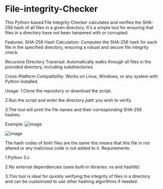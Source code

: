# File-integrity-Checker
This Python-based File Integrity Checker calculates and verifies the SHA-256 hash of all files in a given directory. It's a simple tool for ensuring that files in a directory have not been tampered with or corrupted.

Features:
SHA-256 Hash Calculation: Computes the SHA-256 hash for each file in the specified directory, ensuring a robust and secure file integrity check.

Recursive Directory Traversal: Automatically walks through all files in the provided directory, including subdirectories.

Cross-Platform Compatibility: Works on Linux, Windows, or any system with Python installed.

Usage:
1.Clone the repository or download the script.

2.Run the script and enter the directory path you wish to verify.

3.The tool will print the file names and their corresponding SHA-256 hashes.

Example:
![image](https://github.com/user-attachments/assets/a05b64d0-8889-45d7-857c-bb72a2caaf57)

![image](https://github.com/user-attachments/assets/9e428428-b744-4637-ac39-1be515744380)


The hash codes of both files are the same this means that this file in not altered or any malicious code is not added to it. 
Requirements:

1.Python 3.x

2.No external dependencies (uses built-in libraries: os and hashlib)

3.This tool is ideal for quickly verifying the integrity of files in a directory and can be customized to use other hashing algorithms if needed.

